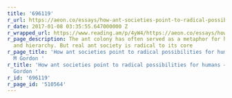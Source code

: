 ```yaml
---
title: '696119'
r_url: https://aeon.co/essays/how-ant-societies-point-to-radical-possibilities-for-humans
r_date: 2017-01-08 03:35:55.647000000 Z
r_wrapped_url: https://www.reading.am/p/4yW4/https://aeon.co/essays/how-ant-societies-point-to-radical-possibilities-for-humans
r_page_description: The ant colony has often served as a metaphor for human order
  and hierarchy. But real ant society is radical to its core
r_page_title: 'How ant societies point to radical possibilities for humans – Deborah
  M Gordon '
r_title: 'How ant societies point to radical possibilities for humans – Deborah M
  Gordon '
r_id: '696119'
r_page_id: '510564'
---
```


